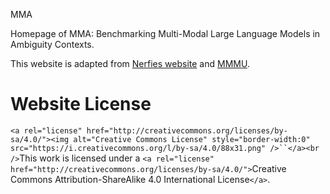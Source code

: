 MMA

Homepage of MMA: Benchmarking Multi-Modal Large Language Models in Ambiguity Contexts.

This website is adapted from [Nerfies website](https://nerfies.github.io) and [MMMU](https://mmmu-benchmark.github.io/).

# Website License

`<a rel="license" href="http://creativecommons.org/licenses/by-sa/4.0/"><img alt="Creative Commons License" style="border-width:0" src="https://i.creativecommons.org/l/by-sa/4.0/88x31.png" />``</a><br />`This work is licensed under a `<a rel="license" href="http://creativecommons.org/licenses/by-sa/4.0/">`Creative Commons Attribution-ShareAlike 4.0 International License`</a>`.
